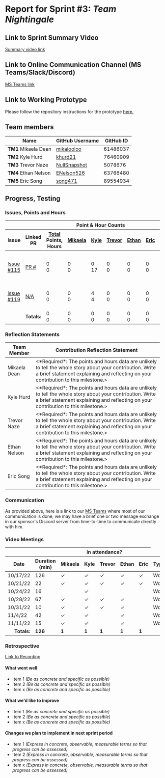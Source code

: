 # Report for Sprint #3: *Team Nightingale*

## Link to Sprint Summary Video
[Summary video link](https://youtube.com/)

## Link to Online Communication Channel (MS Teams/Slack/Discord)
[MS Teams link](https://teams.microsoft.com/dl/launcher/launcher.html?url=%2F_%23%2Fl%2Fchannel%2F19%3A5d8ece77ac41420a86770fdaee39b9cb%40thread.tacv2%2FMACBETH%2520V2%3FgroupId%3D87fda352-e01f-4122-957a-6c68b129334b%26tenantId%3Db52be471-f7f1-47b4-a879-0c799bb53db5&type=channel&deeplinkId=dcd68dfc-a6f9-4b0a-bf54-48138a776d04&directDl=true&msLaunch=true&enableMobilePage=true&suppressPrompt=true)

## Link to Working Prototype
Please follow the repository instructions for the prototype <a href="https://github.com/wsu-cpts421-sp22/macbeth">here. </a>

## Team members
<table>
  <thead>
    <tr>
      <th>Name</th><th>GitHub Username</th><th>GitHub ID</th>
    </tr>
  </thead>
  <tbody>
    <tr>
      <td><b>TM1 </b>Mikaela Dean</td>
      <td><a href="https://github.com/mikalooloo">mikalooloo</a></td>
      <td>61486037</td>
    </tr>
    <tr>
      <td><b>TM2 </b>Kyle Hurd</td>
      <td><a href="https://github.com/khurd21">khurd21</a></td>
      <td>76460909</td>
    </tr>
    <tr>
      <td><b>TM3 </b>Trevor Naze</td>
      <td><a href="https://github.com/NullSnapshot">NullSnapshot</a></td>
      <td>5078676</td>
    </tr>
    <tr>
      <td><b>TM4 </b>Ethan Nelson</td>
      <td><a href="https://github.com/ENelson526">ENelson526</a></td>
      <td>63766480</td>
    </tr>
    <tr>
      <td><b>TM5 </b>Eric Song</td>
      <td><a href="https://github.com/song471">song471</a></td>
      <td>89554934</td>
  </tbody>
</table>

## Progress, Testing
### Issues, Points and Hours
<table> 
  <thead>
    <tr>
      <th colspan="2"></th><th colspan="6">Point & Hour Counts</th><th colspan="2"></th>
    </tr> 
    <tr>
      <th>Issue</th>
      <th>Linked PR</th>
      <th><ins>Total</ins><br/>Points,<br/>Hours</th>
      <th><ins>Mikaela</ins></th>
      <th><ins>Kyle</ins></th>
      <th><ins>Trevor</ins></th>
      <th><ins>Ethan</ins></th>
      <th><ins>Eric</ins></th>
      <th>% Complete</th>
      <th>Notes</th>
    </tr>
  </thead> 
  <tbody>
    <tr>
      <td>
        <a href="https://github.com/wsu-cpts421-sp22/macbeth/issues/115">Issue #115</a>
      </td>
      <td>
        <a href="https://github.com/wsu-cpts421-sp22/macbeth/pull/">PR #</a>
      </td>
      <td>0<br/>0</td>
      <td>0<br/>0</td>
      <td>0<br/>17</td>
      <td>0<br/>0</td>
      <td>0<br/>0</td>
      <td>0<br/>0</td>
      <td>100</td>
      <td>Adds stochastic modelling to Macbeth.</td>
    </tr>
    <tr>
      <td>
        <a href="https://github.com/wsu-cpts421-sp22/macbeth/issues/119">Issue #119</a>
      </td>
      <td>
        <a href="">N/A</a>
      </td>
      <td>0<br/>0</td>
      <td>0<br/>0</td>
      <td>4<br/>4</td>
      <td>0<br/>0</td>
      <td>0<br/>0</td>
      <td>0<br/>0</td>
      <td>50</td>
      <td>Unable to convert the LV Model.</td>
    </tr>
    <tr>
      <td colspan="2" align="right">
        <b>Totals:</b>
      </td>
      <td>0<br/>0</td>
      <td>0<br/>0</td>
      <td>0<br/>0</td>
      <td>0<br/>0</td>
      <td>0<br/>0</td>
      <td>0<br/>0</td>
      <td></td>
      <td colspan="2"></td>
    </tr>
  </tbody>
</table>

### Reflection Statements
<table>
  <thead>
    <tr>
      <th>Team Member</th>
      <th>Contribution Reflection Statement</th>
    </tr>
  </thead>
  <tbody>
    <tr>
      <td>Mikaela Dean</td>
      <td>
        <*Required*: The points and hours data are unlikely to tell the whole story about your contribution. Write a brief statement explaining and reflecting on your contribution to this milestone.>
      </td>
    </tr>
    <tr>
      <td>Kyle Hurd</td>
      <td>
        <*Required*: The points and hours data are unlikely to tell the whole story about your contribution. Write a brief statement explaining and reflecting on your contribution to this milestone.>
      </td>
    </tr>
    <tr>
      <td>Trevor Naze</td>
      <td>
        <*Required*: The points and hours data are unlikely to tell the whole story about your contribution. Write a brief statement explaining and reflecting on your contribution to this milestone.>
      </td>
    </tr>
    <tr>
      <td>Ethan Nelson</td>
      <td>
        <*Required*: The points and hours data are unlikely to tell the whole story about your contribution. Write a brief statement explaining and reflecting on your contribution to this milestone.>
      </td>
    </tr>
    <tr>
      <td>Eric Song</td>
      <td>
        <*Required*: The points and hours data are unlikely to tell the whole story about your contribution. Write a brief statement explaining and reflecting on your contribution to this milestone.>
      </td>
    </tr>
  </tbody>
</table>

### Communication
As provided above, here is a link to our [MS Teams](https://teams.microsoft.com/dl/launcher/launcher.html?url=%2F_%23%2Fl%2Fchannel%2F19%3A5d8ece77ac41420a86770fdaee39b9cb%40thread.tacv2%2FMACBETH%2520V2%3FgroupId%3D87fda352-e01f-4122-957a-6c68b129334b%26tenantId%3Db52be471-f7f1-47b4-a879-0c799bb53db5&type=channel&deeplinkId=dcd68dfc-a6f9-4b0a-bf54-48138a776d04&directDl=true&msLaunch=true&enableMobilePage=true&suppressPrompt=true) where most of our communication is done; we may have a brief one or two message exchange in our sponsor's Discord server from time-to-time to communicate directly with him. 

### Video Meetings

<table> 
  <thead>
    <tr>
      <th colspan="2"></th><th colspan="5">In attendance?</th>
    </tr> 
    <tr>
      <th>Date</th>
      <th>Duration (min)</th>
      <th>Mikaela</th>
      <th>Kyle</th>
      <th>Trevor</th>
      <th>Ethan</th>
      <th>Eric</th>
      <th>Type</th> 
    </tr>
  </thead> 
  <tbody>
    <tr>
      <td>10/17/22</td>
      <td>126</td>
      <td>&check;</td>
      <td>&check;</td>
      <td>&check;</td>
      <td>&check;</td>
      <td>&check;</td>
      <td>Work</td>
    </tr>
    <tr>
      <td>10/21/22</td>
      <td>22</td>
      <td>&check;</td>
      <td>&check;</td>
      <td>&check;</td>
      <td>&check;</td>
      <td>&check;</td>
      <td>Work</td>
    </tr>
    <tr>
      <td>10/24/22</td>
      <td>16</td>
      <td></td>
      <td>&check;</td>
      <td></td>
      <td></td>
      <td></td>
      <td>Work</td>
    </tr>
    <tr>
      <td>10/28/22</td>
      <td>67</td>
      <td>&check;</td>
      <td>&check;</td>
      <td>&check;</td>
      <td>&check;</td>
      <td></td>
      <td>Work</td>
    </tr>
    <tr>
      <td>10/31/22</td>
      <td>10</td>
      <td>&check;</td>
      <td>&check;</td>
      <td>&check;</td>
      <td>&check;</td>
      <td></td>
      <td>Work</td>
    </tr>
    <tr>
      <td>11/4/22</td>
      <td>42</td>
      <td>&check;</td>
      <td>&check;</td>
      <td></td>
      <td>&check;</td>
      <td></td>
      <td>Work</td>
    </tr>
    <tr>
        <td>11/11/22</td>
        <td>15</td>
        <td>&check;</td>
        <td>&check;</td>
        <td></td>
        <td>&check;</td>
        <td></td>
        <td>Work</td>
    <tr>
      <td align="right"><b>Totals:</b></td>
      <td><b>126</b></td>
      <td><b>1</b></td>
      <td><b>1</b></td>
      <td><b>1</b></td>
      <td><b>1</b></td>
      <td><b>1</b></td>
    </tr>
  </tbody>
</table>

### Retrospective

[Link to Recording](https://wsu.zoom.us/recording)

#### What went well
  - Item 1 <i>(Be as concrete and specific as possible)</i>
  - Item 2 <i>(Be as concrete and specific as possible)</i>
  - Item x <i>(Be as concrete and specific as possible)</i>
  
#### What we'd like to improve
  - Item 1 <i>(Be as concrete and specific as possible)</i>
  - Item 2 <i>(Be as concrete and specific as possible)</i>
  - Item x <i>(Be as concrete and specific as possible)</i>
  
#### Changes we plan to implement in next sprint period
  - Item 1 <i>(Express in concrete, observable, measurable terms so that progress can be assessed)</i>
  - Item 2 <i>(Express in concrete, observable, measurable terms so that progress can be assessed)</i>
  - Item x <i>(Express in concrete, observable, measurable terms so that progress can be assessed)</i>
